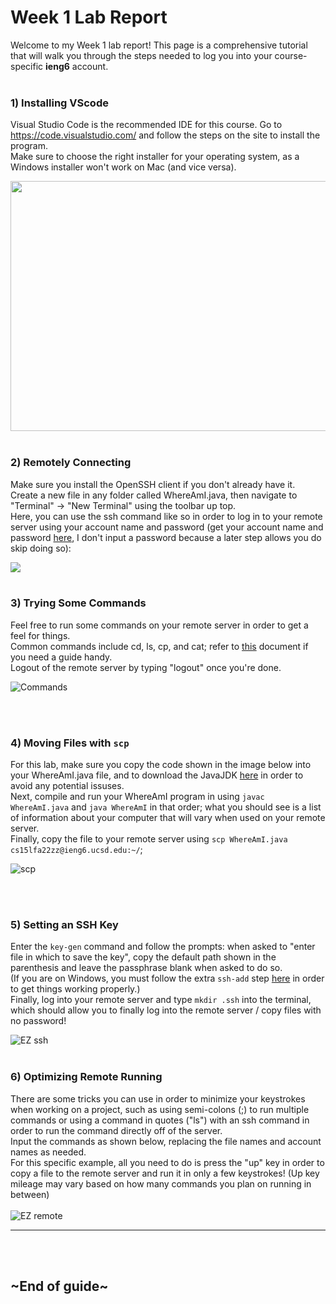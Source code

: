 # Week 1 Lab Report
Welcome to my Week 1 lab report! This page is a comprehensive tutorial that will walk you through the steps needed to log you into your course-specific **ieng6** account.
<br />
<br />

### 1) Installing VScode 
 
Visual Studio Code is the recommended IDE for this course. Go to  https://code.visualstudio.com/ and follow the steps on the site to install the program.\
Make sure to choose the right installer for your operating system, as a Windows installer won't work on Mac (and vice versa).

 <img src="https://quantiumtech.github.io/cse15l-lab-reports/vscodeinstall.png" width="600" height="400">


  <br />
<br />

### 2) Remotely Connecting
Make sure you install the OpenSSH client if you don't already have it. \
Create a new file in any folder called WhereAmI.java, then navigate to "Terminal" -> "New Terminal" using the toolbar up top. \
Here, you can use the ssh command like so in order to log in to your remote server using your account name and password (get your account name and password [here](https://sdacs.ucsd.edu/~icc/index.php), I don't input a password because a later step allows you do skip doing so):

<img src="https://quantiumtech.github.io/cse15l-lab-reports/remoteconnect.png" >

<br />
<br />

### 3) Trying Some Commands
Feel free to run some commands on your remote server in order to get a feel for things. \
Common commands include cd, ls, cp, and cat; refer to [this](https://dyclassroom.com/reference-linux/linux-commands-working-with-files-and-directories) document if you need a guide handy. \
Logout of the remote server by typing "logout" once you're done.

![Commands](https://quantiumtech.github.io/cse15l-lab-reports/commands.png)

<br />
<br />

### 4) Moving Files with ```scp```
For this lab, make sure you copy the code shown in the image below into your WhereAmI.java file, and to download the JavaJDK [here](https://www.oracle.com/java/technologies/downloads/) in order to avoid any potential issuses. \
Next, compile and run your WhereAmI program in using ``javac WhereAmI.java`` and ``java WhereAmI`` in that order; what you should see is a list of information about your computer that will vary when used on your remote server.\
Finally, copy the file to your remote server using ``scp WhereAmI.java cs15lfa22zz@ieng6.ucsd.edu:~/``;

![scp](https://quantiumtech.github.io/cse15l-lab-reports/scp.png)

<br />
<br />

### 5) Setting an SSH Key
Enter the ``key-gen`` command and follow the prompts: when asked to "enter file in which to save the key", copy the default path shown in the parenthesis and leave the passphrase blank when asked to do so.\
(If you are on Windows, you must follow the extra ``ssh-add`` step [here](https://docs.microsoft.com/en-us/windows-server/administration/openssh/openssh_keymanagement#user-key-generation) in order to get things working properly.) \
Finally, log into your remote server and type ``mkdir .ssh`` into the terminal, which should allow you to finally log into the remote server / copy files with no password!

![EZ ssh](https://quantiumtech.github.io/cse15l-lab-reports/ezssh.png)
<br />
<br />

### 6) Optimizing Remote Running
There are some tricks you can use in order to minimize your keystrokes when working on a project, such as using semi-colons (;) to run multiple commands or using a command in quotes ("ls") with an ssh command in order to run the command directly off of the server. \
Input the commands as shown below, replacing the file names and account names as needed. \
For this specific example, all you need to do is press the "up" key in order to copy a file to the remote server and run it in only a few keystrokes! (Up key mileage may vary based on how many commands you plan on running in between)\
\
![EZ remote](https://quantiumtech.github.io/cse15l-lab-reports/pleasantremote.png)

---

<br />
<br />

## ~End of guide~

